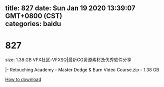 
title: 827
date: Sun Jan 19 2020 13:39:07 GMT+0800 (CST)    
categories: baidu
---

# 827
size: 1.38 GB
 VFX社区-VFXSQ|最新CG资源素材及优秀软件分享
 
|- Retouching Academy - Master Dodge & Burn Video Course.zip - 1.38 GB

[How to download](https://bpcam.bemobtrk.com/go/2ceec3aa-1ca2-46d6-b9ff-aaa5c184517c?jno=5196)